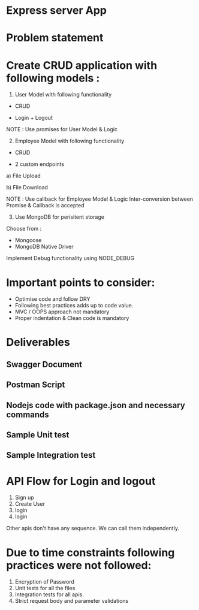 # Express server App

# Problem statement

# Create CRUD application with following models : 

1.  User Model with following functionality

- CRUD

- Login + Logout

NOTE : Use promises for User Model & Logic

2. Employee Model with following functionality

- CRUD

- 2 custom endpoints

a) File Upload

b) File Download

 NOTE : Use callback for Employee Model & Logic
             Inter-conversion between Promise & Callback is accepted

3. Use MongoDB for perisitent storage

Choose from :
- Mongoose
- MongoDB Native Driver

Implement Debug functionality using NODE_DEBUG

# Important points to consider:

- Optimise code and follow DRY
- Following best practices adds up to code value.
- MVC / OOPS approach not mandatory
- Proper indentation & Clean code is mandatory

# Deliverables
 ## Swagger Document
 ## Postman Script
 ## Nodejs code with package.json and necessary commands
 ## Sample Unit test
 ## Sample Integration test

# API Flow for Login and logout
1) Sign up
2) Create User
3) login
4) login

Other apis don't have any sequence. We can call them independently.

# Due to time constraints following practices were not followed:
1) Encryption of Password
2) Unit tests for all the files
3) Integration tests for all apis.
4) Strict request body and parameter validations 